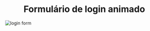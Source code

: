 
<h1 align ="center"> Formulário de login animado </h1>


![login form](https://user-images.githubusercontent.com/64365302/112882261-1c12df80-90a3-11eb-8c5e-1a7a8358421f.jpg)


